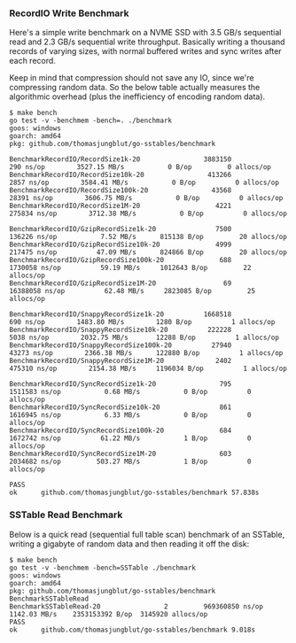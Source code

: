 ### RecordIO Write Benchmark

Here's a simple write benchmark on a NVME SSD with 3.5 GB/s sequential read and 2.3 GB/s sequential write throughput.
Basically writing a thousand records of varying sizes, with normal buffered writes and sync writes after each record.

Keep in mind that compression should not save any IO, since we're compressing random data. So the below table actually
measures the algorithmic overhead (plus the inefficiency of encoding random data).

```
$ make bench
go test -v -benchmem -bench=. ./benchmark
goos: windows
goarch: amd64
pkg: github.com/thomasjungblut/go-sstables/benchmark

BenchmarkRecordIO/RecordSize1k-20                3883150               290 ns/op        3527.15 MB/s           0 B/op         0 allocs/op
BenchmarkRecordIO/RecordSize10k-20                413266              2857 ns/op        3584.41 MB/s           0 B/op          0 allocs/op
BenchmarkRecordIO/RecordSize100k-20                43568             28391 ns/op        3606.75 MB/s           0 B/op          0 allocs/op
BenchmarkRecordIO/RecordSize1M-20                   4221            275834 ns/op        3712.38 MB/s           0 B/op          0 allocs/op

BenchmarkRecordIO/GzipRecordSize1k-20               7500            136226 ns/op           7.52 MB/s      815138 B/op         20 allocs/op
BenchmarkRecordIO/GzipRecordSize10k-20              4999            217475 ns/op          47.09 MB/s      824866 B/op         20 allocs/op
BenchmarkRecordIO/GzipRecordSize100k-20              688           1730058 ns/op          59.19 MB/s     1012643 B/op         22 allocs/op
BenchmarkRecordIO/GzipRecordSize1M-20                 69          16388058 ns/op          62.48 MB/s     2823085 B/op         25 allocs/op

BenchmarkRecordIO/SnappyRecordSize1k-20          1668518               690 ns/op        1483.80 MB/s        1280 B/op          1 allocs/op
BenchmarkRecordIO/SnappyRecordSize10k-20          222228              5038 ns/op        2032.75 MB/s       12288 B/op          1 allocs/op
BenchmarkRecordIO/SnappyRecordSize100k-20          27940             43273 ns/op        2366.38 MB/s      122880 B/op          1 allocs/op
BenchmarkRecordIO/SnappyRecordSize1M-20             2402            475310 ns/op        2154.38 MB/s     1196034 B/op          1 allocs/op

BenchmarkRecordIO/SyncRecordSize1k-20                795           1511583 ns/op           0.68 MB/s           0 B/op          0 allocs/op
BenchmarkRecordIO/SyncRecordSize10k-20               861           1616945 ns/op           6.33 MB/s           0 B/op          0 allocs/op
BenchmarkRecordIO/SyncRecordSize100k-20              684           1672742 ns/op          61.22 MB/s           1 B/op          0 allocs/op
BenchmarkRecordIO/SyncRecordSize1M-20                603           2034682 ns/op         503.27 MB/s           1 B/op          0 allocs/op

PASS
ok      github.com/thomasjungblut/go-sstables/benchmark 57.838s
```

### SSTable Read Benchmark

Below is a quick read (sequential full table scan) benchmark of an SSTable, writing a gigabyte of random data and then
reading it off the disk:

```
$ make bench
go test -v -benchmem -bench=SSTable ./benchmark
goos: windows
goarch: amd64
pkg: github.com/thomasjungblut/go-sstables/benchmark
BenchmarkSSTableRead
BenchmarkSSTableRead-20                2         969360850 ns/op        1142.03 MB/s    2353153392 B/op  3145920 allocs/op
PASS
ok      github.com/thomasjungblut/go-sstables/benchmark 9.018s
```